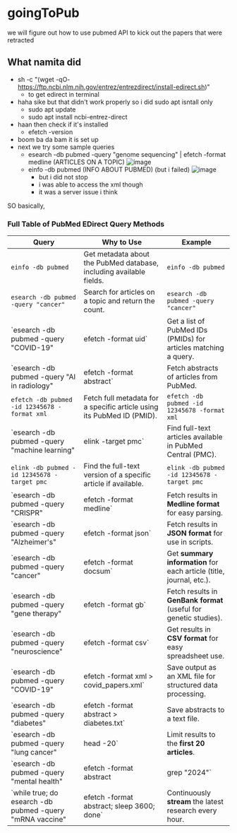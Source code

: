 # goingToPub
we will figure out how to use pubmed API to kick out the papers that were retracted 


## What namita did
- sh -c "(wget -qO- https://ftp.ncbi.nlm.nih.gov/entrez/entrezdirect/install-edirect.sh)"
    - to get edirect in terminal
- haha sike but that didn't work properly so i did sudo apt isntall only
    - sudo apt update
    - sudo apt install ncbi-entrez-direct
- haan then check if it's installed
    - efetch -version
 - boom ba da bam it is set up
 - next we try some sample queries
    - esearch -db pubmed -query "genome sequencing" | efetch -format medline (ARTICLES ON A TOPIC)
      ![image](https://github.com/user-attachments/assets/99ff8647-901a-461d-8184-75c6209089b2)
    - einfo -db pubmed (INFO ABOUT PUBMED) (but i failed)
      ![image](https://github.com/user-attachments/assets/c18535ba-ebda-4be6-93c8-90609da661d2)
      - but i did not stop
      - i was able to access the xml though
      - it was a server issue i think

SO basically,

### **Full Table of PubMed EDirect Query Methods**
| **Query**                                  | **Why to Use**                                                      | **Example** |
|--------------------------------------------|----------------------------------------------------------------------|-------------|
| `einfo -db pubmed`                         | Get metadata about the PubMed database, including available fields.  | `einfo -db pubmed` |
| `esearch -db pubmed -query "cancer"`       | Search for articles on a topic and return the count.                 | `esearch -db pubmed -query "cancer"` |
| `esearch -db pubmed -query "COVID-19" | efetch -format uid` | Get a list of PubMed IDs (PMIDs) for articles matching a query. | `esearch -db pubmed -query "COVID-19" | efetch -format uid` |
| `esearch -db pubmed -query "AI in radiology" | efetch -format abstract` | Fetch abstracts of articles from PubMed. | `esearch -db pubmed -query "AI in radiology" | efetch -format abstract` |
| `efetch -db pubmed -id 12345678 -format xml` | Fetch full metadata for a specific article using its PubMed ID (PMID). | `efetch -db pubmed -id 12345678 -format xml` |
| `esearch -db pubmed -query "machine learning" | elink -target pmc` | Find full-text articles available in PubMed Central (PMC). | `esearch -db pubmed -query "machine learning" | elink -target pmc` |
| `elink -db pubmed -id 12345678 -target pmc` | Find the full-text version of a specific article if available. | `elink -db pubmed -id 12345678 -target pmc` |
| `esearch -db pubmed -query "CRISPR" | efetch -format medline` | Fetch results in **Medline format** for easy parsing. | `esearch -db pubmed -query "CRISPR" | efetch -format medline` |
| `esearch -db pubmed -query "Alzheimer's" | efetch -format json` | Fetch results in **JSON format** for use in scripts. | `esearch -db pubmed -query "Alzheimer's" | efetch -format json` |
| `esearch -db pubmed -query "cancer" | efetch -format docsum` | Get **summary information** for each article (title, journal, etc.). | `esearch -db pubmed -query "cancer" | efetch -format docsum` |
| `esearch -db pubmed -query "gene therapy" | efetch -format gb` | Fetch results in **GenBank format** (useful for genetic studies). | `esearch -db pubmed -query "gene therapy" | efetch -format gb` |
| `esearch -db pubmed -query "neuroscience" | efetch -format csv` | Get results in **CSV format** for easy spreadsheet use. | `esearch -db pubmed -query "neuroscience" | efetch -format csv` |
| `esearch -db pubmed -query "COVID-19" | efetch -format xml > covid_papers.xml` | Save output as an XML file for structured data processing. | `esearch -db pubmed -query "COVID-19" | efetch -format xml > covid_papers.xml` |
| `esearch -db pubmed -query "diabetes" | efetch -format abstract > diabetes.txt` | Save abstracts to a text file. | `esearch -db pubmed -query "diabetes" | efetch -format abstract > diabetes.txt` |
| `esearch -db pubmed -query "lung cancer" | head -20` | Limit results to the **first 20 articles**. | `esearch -db pubmed -query "lung cancer" | head -20` |
| `esearch -db pubmed -query "mental health" | efetch -format abstract | grep "2024"` | Get only papers **published in 2024**. | `esearch -db pubmed -query "mental health" | efetch -format abstract | grep "2024"` |
| `while true; do esearch -db pubmed -query "mRNA vaccine" | efetch -format abstract; sleep 3600; done` | Continuously **stream** the latest research every hour. | `while true; do esearch -db pubmed -query "mRNA vaccine" | efetch -format abstract; sleep 3600; done` |


